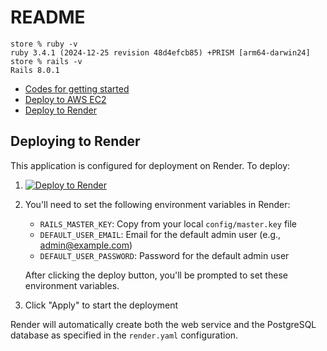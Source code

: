 # README

```text
store % ruby -v
ruby 3.4.1 (2024-12-25 revision 48d4efcb85) +PRISM [arm64-darwin24]
store % rails -v
Rails 8.0.1
```

- [Codes for getting started](getting_started.md)
- [Deploy to AWS EC2](deploy_to_ec2.md)
- [Deploy to Render](https://dashboard.render.com/)

## Deploying to Render

This application is configured for deployment on Render. To deploy:

1. [![Deploy to Render](https://render.com/images/deploy-to-render-button.svg)](https://render.com/deploy?repo=https://github.com/sh1nj1/ror_getting_started)
2. You'll need to set the following environment variables in Render:
   - `RAILS_MASTER_KEY`: Copy from your local `config/master.key` file
   - `DEFAULT_USER_EMAIL`: Email for the default admin user (e.g., admin@example.com)
   - `DEFAULT_USER_PASSWORD`: Password for the default admin user

   After clicking the deploy button, you'll be prompted to set these environment variables.

3. Click "Apply" to start the deployment

Render will automatically create both the web service and the PostgreSQL database as specified in the `render.yaml` configuration.

